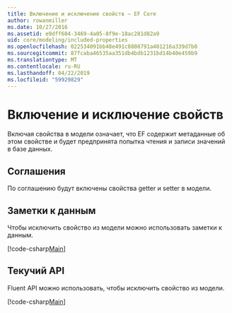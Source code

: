 ```yaml
---
title: Включение и исключение свойств — EF Core
author: rowanmiller
ms.date: 10/27/2016
ms.assetid: e9dff604-3469-4a05-8f9e-18ac281d82a9
uid: core/modeling/included-properties
ms.openlocfilehash: 022534091bb48e491c8808791a401216a339d7b0
ms.sourcegitcommit: 87fcaba46535aa351db4bdb1231bd14b40e459b9
ms.translationtype: MT
ms.contentlocale: ru-RU
ms.lasthandoff: 04/22/2019
ms.locfileid: "59929829"
---
```

# <a name="including--excluding-properties"></a>Включение и исключение свойств

Включая свойства в модели означает, что EF содержит метаданные об этом свойстве и будет предпринята попытка чтения и записи значений в базе данных.

## <a name="conventions"></a>Соглашения

По соглашению будут включены свойства getter и setter в модели.

## <a name="data-annotations"></a>Заметки к данным

Чтобы исключить свойство из модели можно использовать заметки к данным.

[!code-csharp[Main](../../../samples/core/Modeling/DataAnnotations/Samples/IgnoreProperty.cs?highlight=17)]

## <a name="fluent-api"></a>Текучий API

Fluent API можно использовать, чтобы исключить свойство из модели.

[!code-csharp[Main](../../../samples/core/Modeling/FluentAPI/Samples/IgnoreProperty.cs?highlight=12,13)]
